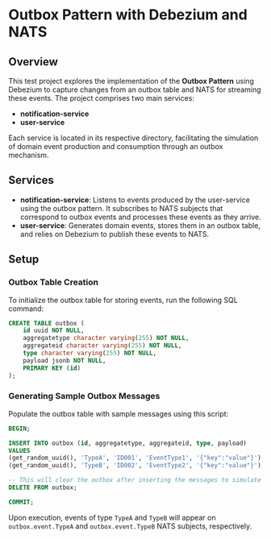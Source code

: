 # Outbox Pattern with Debezium and NATS

## Overview
This test project explores the implementation of the **Outbox Pattern** using Debezium to capture changes from an outbox table and NATS for streaming these events. The project comprises two main services:
- **notification-service**
- **user-service**

Each service is located in its respective directory, facilitating the simulation of domain event production and consumption through an outbox mechanism.

## Services
- **notification-service**: Listens to events produced by the user-service using the outbox pattern. It subscribes to NATS subjects that correspond to outbox events and processes these events as they arrive.
- **user-service**: Generates domain events, stores them in an outbox table, and relies on Debezium to publish these events to NATS.

## Setup

### Outbox Table Creation
To initialize the outbox table for storing events, run the following SQL command:

```sql
CREATE TABLE outbox (
    id uuid NOT NULL,
    aggregatetype character varying(255) NOT NULL,
    aggregateid character varying(255) NOT NULL,
    type character varying(255) NOT NULL,
    payload jsonb NOT NULL,
    PRIMARY KEY (id)
);
```


### Generating Sample Outbox Messages
Populate the outbox table with sample messages using this script:

```sql
BEGIN;

INSERT INTO outbox (id, aggregatetype, aggregateid, type, payload)
VALUES
(get_random_uuid(), 'TypeA', 'ID001', 'EventType1', '{"key":"value"}'),
(get_random_uuid(), 'TypeB', 'ID002', 'EventType2', '{"key":"value"}');

-- This will clear the outbox after inserting the messages to simulate message consumption
DELETE FROM outbox;

COMMIT;
```

Upon execution, events of type `TypeA` and `TypeB` will appear on `outbox.event.TypeA` and `outbox.event.TypeB` NATS subjects, respectively.
